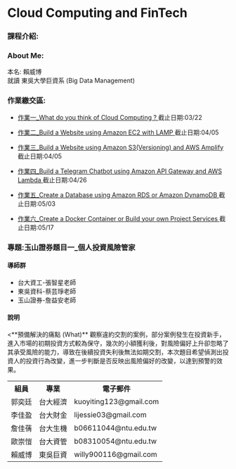<h1> Cloud Computing and FinTech
<h3>課程介紹:</h3>

<h3>About Me:</h3>

本名: 賴威博 <br>
就讀 東吳大學巨資系 (Big Data Management) <br>

<h3>作業繳交區:</h3>
<ul>
	<li>
		<p><a href="homework/0318_HW.md">作業一_What do you think of Cloud Computing ? 				</a>截止日期:03/22</p>
	</li>
	<li>
		<p><a href="https://youtu.be/rE4RbrbPYiU">作業二_Build a Website using Amazon EC2 with LAMP 		</a>截止日期:04/05</p>
	</li>
	<li>
		<p><a href="homework/0322_HW.md">作業三_Build a Website using Amazon S3(Versioning) and AWS Amplify 	</a>截止日期:04/05</p>
	</li>
	<li>
		<p><a href="homework/0322_HW.md">作業四_Build a Telegram Chatbot using Amazon API Gateway and AWS Lambda 	</a>截止日期:04/26</p>
	</li>
	<li>
		<p><a href="homework/0322_HW.md">作業五_Create a Database using Amazon RDS or Amazon DynamoDB		</a>截止日期:05/03</p>
	</li>
	<li>
		<p><a href="homework/0322_HW.md">作業六_Create a Docker Container or Build your own Project Services 	</a>截止日期:05/17</p>
	</li>
</ul>  
<h3>專題:玉山證券題目一_個人投資風險管家</h3>
<h4>導師群</h4>
<ul>
	<li> 台大資工-張智星老師 </li>
	<li> 東吳資科-蔡芸琤老師</li>
	<li> 玉山證券-詹益安老師</li>
</ul>	
<h4>說明</h4>
<**預備解決的痛點 (What)**
觀察違約交割的案例，部分案例發生在投資新手，進入市場的初期投資方式較為保守，幾次的小額獲利後，對風險偏好上升卻忽略了其承受風險的能力，導致在後續投資失利後無法如期交割，本次題目希望偵測出投資人的投資行為改變，進一步判斷是否反映出風險偏好的改變，以達到預警的效果。</p>
<table>
  <tr>
    <th>組員</th>
    <th>專業</th>
    <th>電子郵件</th>
  </tr>
  <tr>
    <td>郭奕廷</td>
    <td>台大經濟</td>
    <td>kuoyiting123@gmail.com</td>
  </tr>
  <tr>
    <td>李佳盈</td>
    <td>台大財金</td>
    <td>lijessie03@gmail.com</td>
  </tr>
  <tr>
    <td>詹佳蒨</td>
    <td>台大生機</td>
    <td>b06611044@ntu.edu.tw</td>
  </tr>
  <tr>
    <td>歐崇愷</td>
    <td>台大資管</td>
    <td>b08310054@ntu.edu.tw</td>
  </tr>
  <tr>
    <td>賴威博</td>
    <td>東吳巨資</td>
    <td>willy900116@gmail.com</td>
  </tr>
</table>


